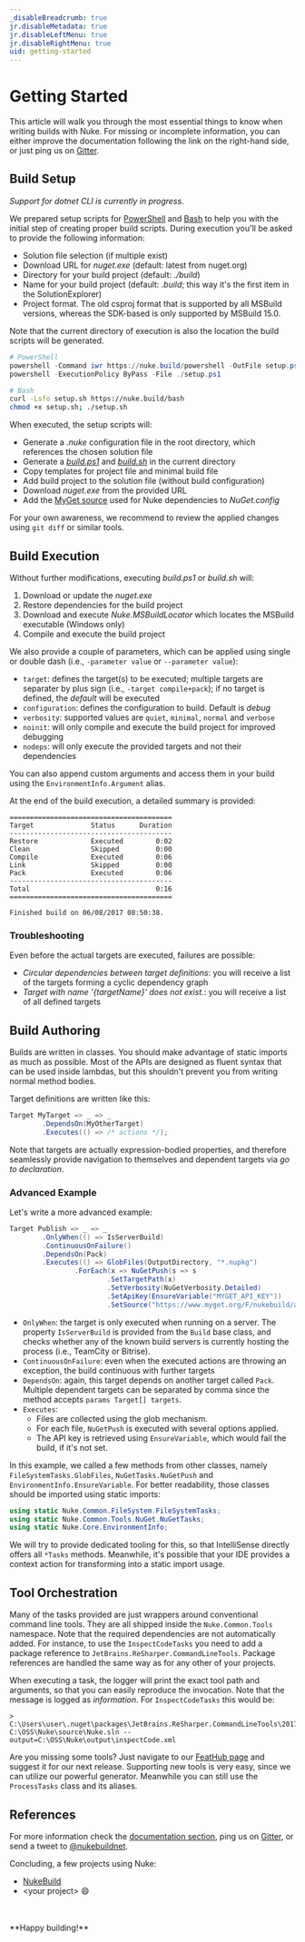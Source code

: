 ```yaml
---
_disableBreadcrumb: true
jr.disableMetadata: true
jr.disableLeftMenu: true
jr.disableRightMenu: true
uid: getting-started
---
```


# Getting Started

This article will walk you through the most essential things to know when writing builds with Nuke. For missing or incomplete information, you can either improve the documentation following the link on the right-hand side, or just ping us on [Gitter](https://gitter.im/nuke-build/nuke).

## Build Setup

_Support for dotnet CLI is currently in progress._

We prepared setup scripts for [PowerShell](https://nuke.build/powershell) and [Bash](https://nuke.build/bash) to help you with the initial step of creating proper build scripts. During execution you'll be asked to provide the following information:

- Solution file selection (if multiple exist)
- Download URL for _nuget.exe_ (default: latest from nuget.org)
- Directory for your build project (default: _./build_)
- Name for your build project (default: _.build_; this way it's the first item in the SolutionExplorer)
- Project format. The old csproj format that is supported by all MSBuild versions, whereas the SDK-based is only supported by MSBuild 15.0.

Note that the current directory of execution is also the location the build scripts will be generated.

```powershell
# PowerShell
powershell -Command iwr https://nuke.build/powershell -OutFile setup.ps1
powershell -ExecutionPolicy ByPass -File ./setup.ps1
```

```bash
# Bash
curl -Lsfo setup.sh https://nuke.build/bash
chmod +x setup.sh; ./setup.sh
```

When executed, the setup scripts will:

- Generate a _.nuke_ configuration file in the root directory, which references the chosen solution file
- Generate a [_build.ps1_](https://raw.githubusercontent.com/nuke-build/nuke/master/bootstrapping/build.ps1) and [_build.sh_](https://raw.githubusercontent.com/nuke-build/nuke/master/bootstrapping/build.sh) in the current directory
- Copy templates for project file and minimal build file
- Add build project to the solution file (without build configuration)
- Download _nuget.exe_ from the provided URL
- Add the [MyGet source](https://www.myget.org/F/nukebuild/api/v3/index.json) used for Nuke dependencies to _NuGet.config_

For your own awareness, we recommend to review the applied changes using `git diff` or similar tools.

## Build Execution

Without further modifications, executing _build.ps1_ or _build.sh_ will:

1. Download or update the _nuget.exe_
3. Restore dependencies for the build project
2. Download and execute _Nuke.MSBuildLocator_ which locates the MSBuild executable (Windows only)
4. Compile and execute the build project

We also provide a couple of parameters, which can be applied using single or double dash (i.e., `-parameter value` or `--parameter value`):

- `target`: defines the target(s) to be executed; multiple targets are separater by plus sign (i.e., `-target compile+pack`); if no target is defined, the _default_ will be executed
- `configuration`: defines the configuration to build. Default is _debug_
- `verbosity`: supported values are `quiet`, `minimal`, `normal` and `verbose`
- `noinit`: will only compile and execute the build project for improved debugging
- `nodeps`: will only execute the provided targets and not their dependencies

You can also append custom arguments and access them in your build using the `EnvironmentInfo.Argument` alias.

At the end of the build execution, a detailed summary is provided:

```
========================================
Target              Status      Duration
----------------------------------------
Restore             Executed        0:02
Clean               Skipped         0:00
Compile             Executed        0:06
Link                Skipped         0:00
Pack                Executed        0:06
----------------------------------------
Total                               0:16
========================================

Finished build on 06/08/2017 08:50:38.
```

### Troubleshooting

Even before the actual targets are executed, failures are possible:

- _Circular dependencies between target definitions_: you will receive a list of the targets forming a cyclic dependency graph
- _Target with name '{targetName}' does not exist._: you will receive a list of all defined targets

## Build Authoring

Builds are written in classes. You should make advantage of static imports as much as possible. Most of the APIs are designed as fluent syntax that can be used inside lambdas, but this shouldn't prevent you from writing normal method bodies.

Target definitions are written like this:

```c#
Target MyTarget => _ => _
        .DependsOn(MyOtherTarget)
        .Executes(() => /* actions */);
```

Note that targets are actually expression-bodied properties, and therefore seamlessly provide navigation to themselves and dependent targets via _go to declaration_.

### Advanced Example

Let's write a more advanced example:

```c#
Target Publish => _ => _
        .OnlyWhen(() => IsServerBuild)
        .ContinuousOnFailure()
        .DependsOn(Pack)
        .Executes(() => GlobFiles(OutputDirectory, "*.nupkg")
                .ForEach(x => NuGetPush(s => s
                        .SetTargetPath(x)
                        .SetVerbosity(NuGetVerbosity.Detailed)
                        .SetApiKey(EnsureVariable("MYGET_API_KEY"))
                        .SetSource("https://www.myget.org/F/nukebuild/api/v2/package"))));
```

- `OnlyWhen`: the target is only executed when running on a server. The property `IsServerBuild` is provided from the `Build` base class, and checks whether any of the known build servers is currently hosting the process (i.e., TeamCity or Bitrise).
- `ContinuousOnFailure`: even when the executed actions are throwing an exception, the build continuous with further targets
- `DependsOn`: again, this target depends on another target called `Pack`. Multiple dependent targets can be separated by comma since the method accepts `params Target[] targets`.
- `Executes`:
  - Files are collected using the glob mechanism.
  - For each file, `NuGetPush` is executed with several options applied.
  - The API key is retrieved using `EnsureVariable`, which would fail the build, if it's not set.

In this example, we called a few methods from other classes, namely `FileSystemTasks.GlobFiles`, `NuGetTasks.NuGetPush` and `EnvironmentInfo.EnsureVariable`. For better readability, those classes should be imported using static imports:

```c#
using static Nuke.Common.FileSystem.FileSystemTasks;
using static Nuke.Common.Tools.NuGet.NuGetTasks;
using static Nuke.Core.EnvironmentInfo;
```

We will try to provide dedicated tooling for this, so that IntelliSense directly offers all `*Tasks` methods. Meanwhile, it's possible that your IDE provides a context action for transforming into a static import usage.

## Tool Orchestration

Many of the tasks provided are just wrappers around conventional command line tools. They are all shipped inside the `Nuke.Common.Tools` namespace. Note that the required dependencies are not automatically added. For instance, to use the `InspectCodeTasks` you need to add a package reference to `JetBrains.ReSharper.CommandLineTools`. Package references are handled the same way as for any other of your projects.

When executing a task, the logger will print the exact tool path and arguments, so that you can easily reproduce the invocation. Note that the message is logged as _information_. For `InspectCodeTasks` this would be:

```
> C:\Users\user\.nuget\packages\JetBrains.ReSharper.CommandLineTools\2017.1.20170407.131846\tools\inspectcode.exe C:\OSS\Nuke\source\Nuke.sln --output=C:\OSS\Nuke\output\inspectCode.xml
```

Are you missing some tools? Just navigate to our [FeatHub page](http://feathub.com/nuke-build/nuke) and suggest it for our next release. Supporting new tools is very easy, since we can utilize our powerful generator. Meanwhile you can still use the `ProcessTasks` class and its aliases.

## References

For more information check the [documentation section](/api/Nuke.Core.Build.html), ping us on [Gitter](https://gitter.im/nuke-build/nuke), or send a tweet to [@nukebuildnet](https://twitter.com/nukebuildnet).

Concluding, a few projects using Nuke:

- [NukeBuild](https://github.com/nuke-build/nuke/tree/master/build)
- &lt;your project&gt; :smile:

<br/>
<br/>
**Happy building!**